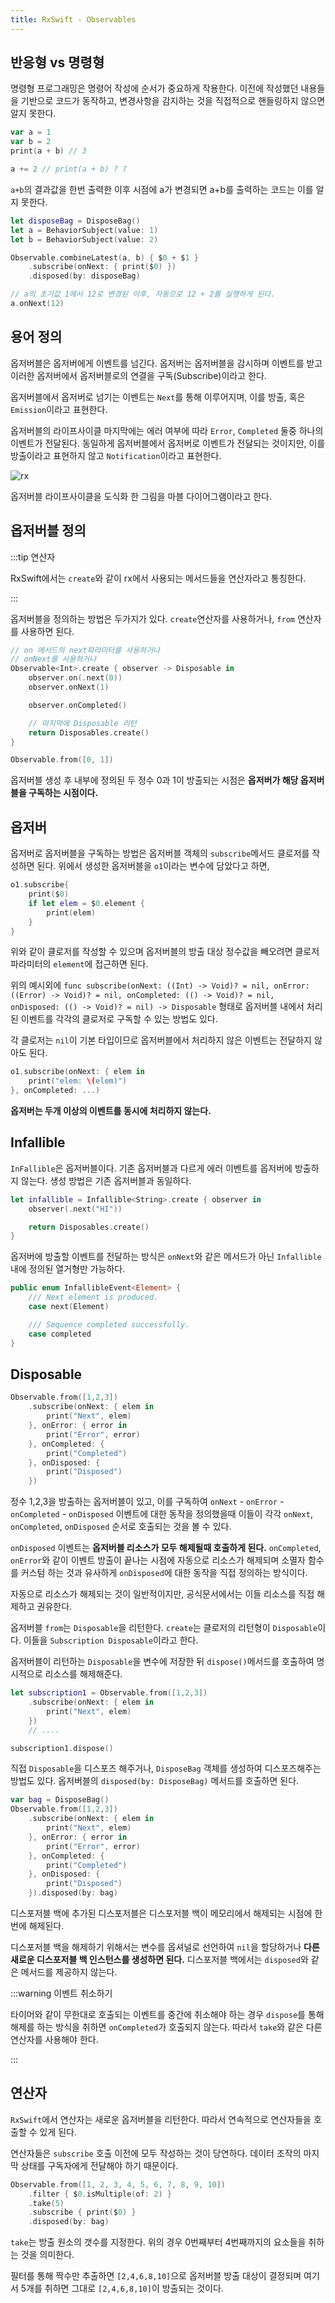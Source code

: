 ```yaml
---
title: RxSwift - Observables
---
```


## 반응형 vs 명령형

명령형 프로그래밍은 명령어 작성에 순서가 중요하게 작용한다. 이전에 작성했던 내용들을 기반으로 코드가 동작하고, 변경사항을 감지하는 것을 직접적으로 핸들링하지 않으면 알지 못한다.

```swift
var a = 1
var b = 2
print(a + b) // 3

a += 2 // print(a + b) ? ?
```

`a+b`의 결과값을 한번 출력한 이후 시점에 a가 변경되면 a+b를 출력하는 코드는 이를 알지 못한다.

```swift
let disposeBag = DisposeBag()
let a = BehaviorSubject(value: 1)
let b = BehaviorSubject(value: 2)

Observable.combineLatest(a, b) { $0 + $1 }
    .subscribe(onNext: { print($0) })
    .disposed(by: disposeBag)

// a의 초기값 1에서 12로 변경된 이후, 자동으로 12 + 2를 실행하게 된다.
a.onNext(12)
```

## 용어 정의

옵저버블은 옵저버에게 이벤트를 넘긴다. 옵저버는 옵저버블을 감시하며 이벤트를 받고 이러한 옵저버에서 옵저버블로의 연결을 구독(Subscribe)이라고 한다.

옵저버블에서 옵저버로 넘기는 이벤트는 `Next`를 통해 이루어지며, 이를 방출, 혹은 `Emission`이라고 표현한다.

옵저버블의 라이프사이클 마지막에는 에러 여부에 따라 `Error`, `Completed` 둘중 하나의 이벤트가 전달된다. 동일하게 옵저버블에서 옵저버로 이벤트가 전달되는 것이지만, 이를 방출이라고 표현하지 않고 `Notification`이라고 표현한다.

![rx](../.vuepress/assets/rxSwift/rx-1.jpg)

옵저버블 라이프사이클을 도식화 한 그림을 마블 다이어그램이라고 한다.

## 옵저버블 정의

:::tip 연산자

RxSwift에서는 `create`와 같이 rx에서 사용되는 메서드들을 연산자라고 통칭한다.

:::

옵저버블을 정의하는 방법은 두가지가 있다. `create`연산자를 사용하거나, `from` 연산자를 사용하면 된다.

```swift
// on 메서드의 next파라미터를 사용하거나
// onNext를 사용하거나
Observable<Int>.create { observer -> Disposable in
    observer.on(.next(0))
    observer.onNext(1)

    observer.onCompleted()

    // 마지막에 Disposable 리턴
    return Disposables.create()
}
```

```swift
Observable.from([0, 1])
```

옵저버블 생성 후 내부에 정의된 두 정수 0과 1이 방출되는 시점은 **옵저버가 해당 옵저버블을 구독하는 시점이다.**

## 옵저버

옵저버로 옵저버블을 구독하는 방법은 옵저버블 객체의 `subscribe`메서드 클로저를 작성하면 된다. 위에서 생성한 옵저버블을 `o1`이라는 변수에 담았다고 하면,

```swift
o1.subscribe{
    print($0)
    if let elem = $0.element {
        print(elem)
    }
}
```

위와 같이 클로저를 작성할 수 있으며 옵저버블의 방출 대상 정수값을 빼오려면 클로저 파라미터의 `element`에 접근하면 된다.

위의 예시외에 `func subscribe(onNext: ((Int) -> Void)? = nil, onError: ((Error) -> Void)? = nil, onCompleted: (() -> Void)? = nil, onDisposed: (() -> Void)? = nil) -> Disposable` 형태로 옵저버블 내에서 처리된 이벤트를 각각의 클로저로 구독할 수 있는 방법도 있다.

각 클로저는 `nil`이 기본 타입이므로 옵저버블에서 처리하지 않은 이벤트는 전달하지 않아도 된다.

```swift
o1.subscribe(onNext: { elem in
    print("elem: \(elem)")
}, onCompleted: ...)
```

**옵저버는 두개 이상의 이벤트를 동시에 처리하지 않는다.**

## Infallible

`InFallible`은 옵저버블이다. 기존 옵저버블과 다르게 에러 이벤트를 옵저버에 방출하지 않는다. 생성 방법은 기존 옵저버블과 동일하다.

```swift
let infallible = Infallible<String>.create { observer in
    observer(.next("HI"))

    return Disposables.create()
}
```

옵저버에 방출할 이벤트를 전달하는 방식은 `onNext`와 같은 메서드가 아닌 `Infallible`내에 정의된 열거형만 가능하다.

```swift
public enum InfallibleEvent<Element> {
    /// Next element is produced.
    case next(Element)

    /// Sequence completed successfully.
    case completed
}
```

## Disposable

```swift
Observable.from([1,2,3])
    .subscribe(onNext: { elem in
        print("Next", elem)
    }, onError: { error in
        print("Error", error)
    }, onCompleted: {
        print("Completed")
    }, onDisposed: {
        print("Disposed")
    })
```

정수 1,2,3을 방출하는 옵저버블이 있고, 이를 구독하여 `onNext` - `onError` - `onCompleted` - `onDisposed` 이벤트에 대한 동작을 정의했을때 이들이 각각 `onNext`, `onCompleted`, `onDisposed` 순서로 호출되는 것을 볼 수 있다.

`onDisposed` 이벤트는 **옵저버블 리소스가 모두 해제될때 호출하게 된다.** `onCompleted`, `onError`와 같이 이벤트 방출이 끝나는 시점에 자동으로 리소스가 해제되며 소멸자 함수를 커스텀 하는 것과 유사하게 `onDisposed`에 대한 동작을 직접 정의하는 방식이다.

자동으로 리소스가 해제되는 것이 일반적이지만, 공식문서에서는 이들 리소스를 직접 해제하고 권유한다.

옵저버블 `from`는 `Disposable`을 리턴한다. `create`는 클로저의 리턴형이 `Disposable`이다. 이들을 `Subscription Disposable`이라고 한다.

옵저버블이 리턴하는 `Disposable`을 변수에 저장한 뒤 `dispose()`메서드를 호출하여 명시적으로 리소스를 해제해준다.

```swift
let subscription1 = Observable.from([1,2,3])
    .subscribe(onNext: { elem in
        print("Next", elem)
    })
    // ....

subscription1.dispose()
```

직접 `Disposable`을 디스포즈 해주거나, `DisposeBag` 객체를 생성하여 디스포즈해주는 방법도 있다. 옵저버블의 `disposed(by: DisposeBag)` 메서드를 호출하면 된다.

```swift
var bag = DisposeBag()
Observable.from([1,2,3])
    .subscribe(onNext: { elem in
        print("Next", elem)
    }, onError: { error in
        print("Error", error)
    }, onCompleted: {
        print("Completed")
    }, onDisposed: {
        print("Disposed")
    }).disposed(by: bag)
```

디스포저블 백에 추가된 디스포저블은 디스포저블 백이 메모리에서 해제되는 시점에 한번에 해제된다.

디스포저블 백을 해제하기 위해서는 변수를 옵셔널로 선언하여 `nil`을 할당하거나 **다른 새로운 디스포저블 백 인스턴스를 생성하면 된다.** 디스포저블 백에서는 `disposed`와 같은 메서드를 제공하지 않는다.

:::warning 이벤트 취소하기

타이머와 같이 무한대로 호출되는 이벤트를 중간에 취소해야 하는 경우 `dispose`를 통해 해제를 하는 방식을 취하면 `onCompleted`가 호출되지 않는다. 따라서 `take`와 같은 다른 연산자를 사용해야 한다.

:::

## 연산자

`RxSwift`에서 연산자는 새로운 옵저버블을 리턴한다. 따라서 연속적으로 연산자들을 호출할 수 있게 된다.

연산자들은 `subscribe` 호출 이전에 모두 작성하는 것이 당연하다. 데이터 조작의 마지막 상태를 구독자에게 전달해야 하기 때문이다.

```swift
Observable.from([1, 2, 3, 4, 5, 6, 7, 8, 9, 10])
    .filter { $0.isMultiple(of: 2) }
    .take(5)
    .subscribe { print($0) }
    .disposed(by: bag)
```

`take`는 방출 원소의 갯수를 지정한다. 위의 경우 0번째부터 4번째까지의 요소들을 취하는 것을 의미한다.

필터를 통해 짝수만 추출하면 `[2,4,6,8,10]`으로 옵저버블 방출 대상이 결정되며 여기서 5개를 취하면 그대로 `[2,4,6,8,10]`이 방출되는 것이다.

